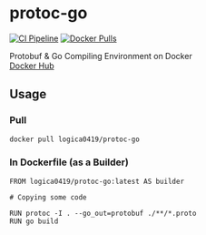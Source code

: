 # protoc-go

[![CI Pipeline](https://github.com/logica0419/protoc-go/actions/workflows/CI.yml/badge.svg)](https://github.com/logica0419/protoc-go/actions/workflows/CI.yml)
[![Docker Pulls](https://img.shields.io/docker/pulls/logica0419/protoc-go?logo=docker)](https://hub.docker.com/r/logica0419/protoc-go/)

Protobuf & Go Compiling Environment on Docker  
[Docker Hub](https://hub.docker.com/repository/docker/logica0419/protoc-go)

## Usage

### Pull

```sh
docker pull logica0419/protoc-go
```

### In Dockerfile (as a Builder)

```docker
FROM logica0419/protoc-go:latest AS builder

# Copying some code

RUN protoc -I . --go_out=protobuf ./**/*.proto
RUN go build
```
